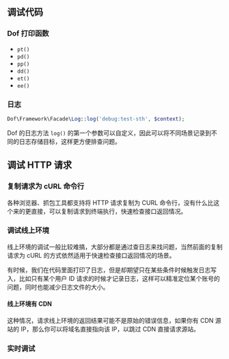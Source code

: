 ## 调试代码

### Dof 打印函数

- `pt()`
- `pd()`
- `pp()`
- `dd()`
- `et()`
- `ee()`

### 日志

``` php
Dof\Framework\Facade\Log::log('debug:test-sth', $context);
```

Dof 的日志方法 `log()` 的第一个参数可以自定义，因此可以将不同场景记录到不同的日志存储目标，这样更方便排查问题。

## 调试 HTTP 请求

### 复制请求为 cURL 命令行

各种浏览器、抓包工具都支持将 HTTP 请求复制为 CURL 命令行，没有什么比这个来的更直接，可以复制请求到终端执行，快速检查接口返回情况。

### 调试线上环境

线上环境的调试一般比较难搞，大部分都是通过查日志来找问题，当然前面的复制请求为 cURL 的方式依然适用于快速检查接口返回情况的场景。

有时候，我们在代码里面打印了日志，但是却期望只在某些条件时候触发日志写入，比如只有某个用户 ID 请求的时候才记录日志，这样可以精准定位某个账号的问题，同时也能减少日志文件的大小。

#### 线上环境有 CDN

这种情况，请求线上环境的返回结果可能不是原始的错误信息，如果你有 CDN 源站的 IP，那么你可以将域名直接指向该 IP，以跳过 CDN 直接请求源站。

### 实时调试
